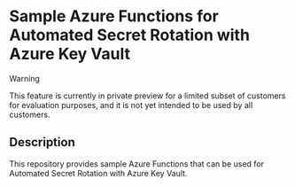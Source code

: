 # Sample Azure Functions for Automated Secret Rotation with Azure Key Vault

> [!WARNING]
> This feature is currently in private preview for a limited subset of customers for evaluation purposes, and it is not yet intended to be used by all customers.

## Description

This repository provides sample Azure Functions that can be used for Automated Secret Rotation with Azure Key Vault.